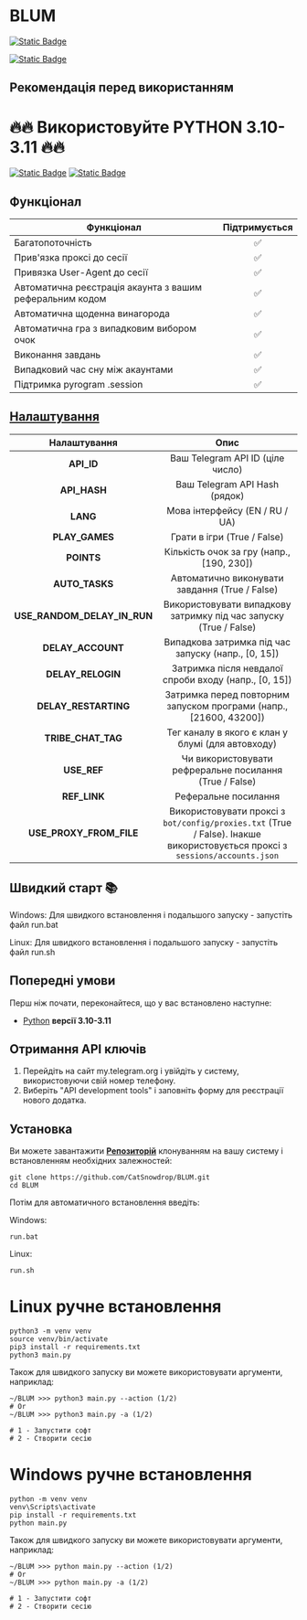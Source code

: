 # BLUM

[![Static Badge](https://img.shields.io/badge/Telegram-BOT-Link?style=for-the-badge&logo=Telegram&logoColor=white&logoSize=auto&color=blue)](https://t.me/BLUMOG_bot/BLUM?startapp=8ppTr9Ft)

[![Static Badge](https://img.shields.io/badge/My_Telegram_Сhannel-@CryptoCats__tg-Link?style=for-the-badge&logo=Telegram&logoColor=white&logoSize=auto&color=blue)](https://t.me/CryptoCats_tg)

## Рекомендація перед використанням

# 🔥🔥 Використовуйте PYTHON 3.10-3.11 🔥🔥

[![Static Badge](https://img.shields.io/badge/README_in_Ukrainian_available-README_%D0%A3%D0%BA%D1%80%D0%B0%D1%97%D0%BD%D1%81%D1%8C%D0%BA%D0%BE%D1%8E_%D0%BC%D0%BE%D0%B2%D0%BE%D1%8E-blue.svg?style=for-the-badge&logo=data:image/svg+xml;base64,PHN2ZyB4bWxucz0iaHR0cDovL3d3dy53My5vcmcvMjAwMC9zdmciIHdpZHRoPSIxMjAwIiBoZWlnaHQ9IjgwMCI+DQo8cmVjdCB3aWR0aD0iMTIwMCIgaGVpZ2h0PSI4MDAiIGZpbGw9IiMwMDU3QjciLz4NCjxyZWN0IHdpZHRoPSIxMjAwIiBoZWlnaHQ9IjQwMCIgeT0iNDAwIiBmaWxsPSIjRkZENzAwIi8+DQo8L3N2Zz4=)](README-UA.md)
[![Static Badge](https://img.shields.io/badge/README_in_russian_available-README_%D0%BD%D0%B0_%D1%80%D1%83%D1%81%D1%81%D0%BA%D0%BE%D0%BC_%D1%8F%D0%B7%D1%8B%D0%BA%D0%B5-blue?style=for-the-badge)](README-RU.md)


## Функціонал
| Функціонал                                                     | Підтримується |
|----------------------------------------------------------------|:---------:|
| Багатопоточність                                               |     ✅     |
| Прив'язка проксі до сесії                                      |     ✅     |
| Привязка User-Agent до сесії                                   |     ✅     |
| Автоматична реєстрація акаунта з вашим реферальним кодом       |     ✅     |
| Автоматична щоденна винагорода				           	     |     ✅     |
| Автоматична гра з випадковим вибором очок		          		 |     ✅     |
| Виконання завдань  		 	              			         |     ✅     |
| Випадковий час сну між акаунтами                               |     ✅     |
| Підтримка pyrogram .session                                    |     ✅     |

## [Налаштування](https://github.com/CatSnowdrop/BLUM/blob/main/.env-example/)
|           Налаштування        |                                       Опис                                            |
|:-----------------------------:|:-------------------------------------------------------------------------------------:|
|         **API_ID**            |        Ваш Telegram API ID (ціле число)                                               |
|         **API_HASH**          |        Ваш Telegram API Hash (рядок)                                                  |
|          **LANG**             |        Мова інтерфейсу (EN / RU / UA)                                                 |
|        **PLAY_GAMES**         |        Грати в ігри (True / False)       					                            |
|          **POINTS**           |        Кількість очок за гру (напр., [190, 230])                          			|
|        **AUTO_TASKS**         |        Автоматично виконувати завдання (True / False)                                 |
|  **USE_RANDOM_DELAY_IN_RUN**  |        Використовувати випадкову затримку під час запуску (True / False)              |
|      **DELAY_ACCOUNT**        |        Випадкова затримка під час запуску (напр., [0, 15])                            |
|      **DELAY_RELOGIN**        |        Затримка після невдалої спроби входу (напр., [0, 15])                          |
|    **DELAY_RESTARTING**       |        Затримка перед повторним запуском програми (напр., [21600, 43200])             |
|     **TRIBE_CHAT_TAG**        |        Тег каналу в якого є клан у блумі (для автовходу)		            		    |
|         **USE_REF**           |        Чи використовувати рефреральне посилання (True / False)                        |
|         **REF_LINK**          |        Реферальне посилання                                                           |
|  **USE_PROXY_FROM_FILE**      |        Використовувати проксі з `bot/config/proxies.txt` (True / False). Інакше використовується проксі з `sessions/accounts.json`|

## Швидкий старт 📚
Windows: Для швидкого встановлення і подальшого запуску - запустіть файл run.bat

Linux: Для швидкого встановлення і подальшого запуску - запустіть файл run.sh

## Попередні умови
Перш ніж почати, переконайтеся, що у вас встановлено наступне:
- [Python](https://www.python.org/downloads/) **версії 3.10-3.11**

## Отримання API ключів
1. Перейдіть на сайт my.telegram.org і увійдіть у систему, використовуючи свій номер телефону.
2. Виберіть "API development tools" і заповніть форму для реєстрації нового додатка.

## Установка
Ви можете завантажити [**Репозиторій**](https://github.com/CatSnowdrop/BLUM) клонуванням на вашу систему і встановленням необхідних залежностей:
```shell
git clone https://github.com/CatSnowdrop/BLUM.git
cd BLUM
```

Потім для автоматичного встановлення введіть:

Windows:
```shell
run.bat
```

Linux:
```shell
run.sh
```


# Linux ручне встановлення
```shell
python3 -m venv venv
source venv/bin/activate
pip3 install -r requirements.txt
python3 main.py
```

Також для швидкого запуску ви можете використовувати аргументи, наприклад:
```shell
~/BLUM >>> python3 main.py --action (1/2)
# Or
~/BLUM >>> python3 main.py -a (1/2)

# 1 - Запустити софт
# 2 - Створити сесію
```

# Windows ручне встановлення
```shell
python -m venv venv
venv\Scripts\activate
pip install -r requirements.txt
python main.py
```

Також для швидкого запуску ви можете використовувати аргументи, наприклад:
```shell
~/BLUM >>> python main.py --action (1/2)
# Or
~/BLUM >>> python main.py -a (1/2)

# 1 - Запустити софт
# 2 - Створити сесію
```
